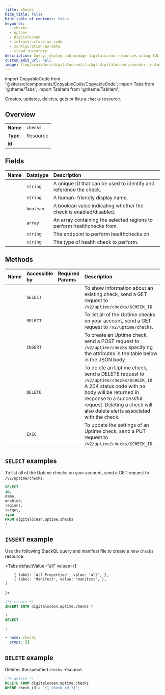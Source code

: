 ```yaml
---
title: checks
hide_title: false
hide_table_of_contents: false
keywords:
  - checks
  - uptime
  - digitalocean
  - infrastructure-as-code
  - configuration-as-data
  - cloud inventory
description: Query, deploy and manage digitalocean resources using SQL
custom_edit_url: null
image: /img/providers/digitalocean/stackql-digitalocean-provider-featured-image.png
---
```


import CopyableCode from '@site/src/components/CopyableCode/CopyableCode';
import Tabs from '@theme/Tabs';
import TabItem from '@theme/TabItem';

Creates, updates, deletes, gets or lists a <code>checks</code> resource.

## Overview
<table><tbody>
<tr><td><b>Name</b></td><td><code>checks</code></td></tr>
<tr><td><b>Type</b></td><td>Resource</td></tr>
<tr><td><b>Id</b></td><td><CopyableCode code="digitalocean.uptime.checks" /></td></tr>
</tbody></table>

## Fields
| Name | Datatype | Description |
|:-----|:---------|:------------|
| <CopyableCode code="id" /> | `string` | A unique ID that can be used to identify and reference the check. |
| <CopyableCode code="name" /> | `string` | A human-friendly display name. |
| <CopyableCode code="enabled" /> | `boolean` | A boolean value indicating whether the check is enabled/disabled. |
| <CopyableCode code="regions" /> | `array` | An array containing the selected regions to perform healthchecks from. |
| <CopyableCode code="target" /> | `string` | The endpoint to perform healthchecks on. |
| <CopyableCode code="type" /> | `string` | The type of health check to perform. |

## Methods
| Name | Accessible by | Required Params | Description |
|:-----|:--------------|:----------------|:------------|
| <CopyableCode code="uptime_get_check" /> | `SELECT` | <CopyableCode code="check_id" /> | To show information about an existing check, send a GET request to `/v2/uptime/checks/$CHECK_ID`. |
| <CopyableCode code="uptime_list_checks" /> | `SELECT` | <CopyableCode code="" /> | To list all of the Uptime checks on your account, send a GET request to `/v2/uptime/checks`. |
| <CopyableCode code="uptime_create_check" /> | `INSERT` | <CopyableCode code="" /> | To create an Uptime check, send a POST request to `/v2/uptime/checks` specifying the attributes in the table below in the JSON body. |
| <CopyableCode code="uptime_delete_check" /> | `DELETE` | <CopyableCode code="check_id" /> | To delete an Uptime check, send a DELETE request to `/v2/uptime/checks/$CHECK_ID`. A 204 status code with no body will be returned in response to a successful request. Deleting a check will also delete alerts associated with the check. |
| <CopyableCode code="uptime_update_check" /> | `EXEC` | <CopyableCode code="check_id" /> | To update the settings of an Uptime check, send a PUT request to `/v2/uptime/checks/$CHECK_ID`. |

## `SELECT` examples

To list all of the Uptime checks on your account, send a GET request to `/v2/uptime/checks`.


```sql
SELECT
id,
name,
enabled,
regions,
target,
type
FROM digitalocean.uptime.checks
;
```
## `INSERT` example

Use the following StackQL query and manifest file to create a new <code>checks</code> resource.

<Tabs
    defaultValue="all"
    values={[
        
        { label: 'All Properties', value: 'all', },
        { label: 'Manifest', value: 'manifest', },
    ]
}>
<TabItem value="all">

```sql
/*+ create */
INSERT INTO digitalocean.uptime.checks (

)
SELECT 

;
```
</TabItem>

<TabItem value="manifest">

```yaml
- name: checks
  props: []

```
</TabItem>
</Tabs>

## `DELETE` example

Deletes the specified <code>checks</code> resource.

```sql
/*+ delete */
DELETE FROM digitalocean.uptime.checks
WHERE check_id = '{{ check_id }}';
```
